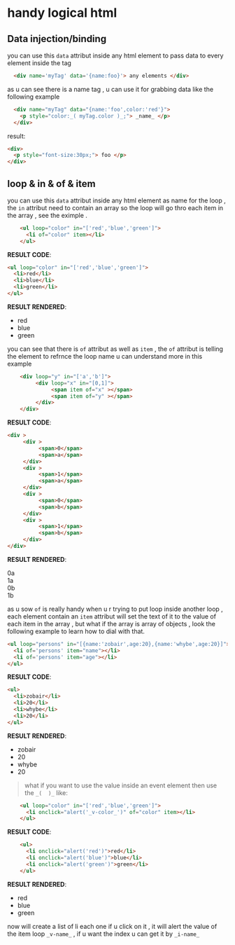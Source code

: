 # handy logical html

## Data injection/binding

you can use this `data` attribut inside any html element to pass data to every element inside the tag

```html
  <div name='myTag' data='{name:foo}'> any elements </div>
```

as u can see there is a name tag , u can use it for grabbing data like the following example

```html
  <div name="myTag" data="{name:'foo',color:'red'}">
    <p style="color:_( myTag.color )_;"> _name_ </p>
  </div>
```

result:

```html
<div>
  <p style="font-size:30px;"> foo </p>
</div>
```

## loop & in & of & item

you can use this `data` attribut inside any html element as name for the loop , the `in` attribut need to contain an array so the loop will go thro each item in the array , see the eximple .

```html
    <ul loop="color" in="['red','blue','green']">
      <li of="color" item></li>
    </ul>
```

**RESULT CODE**:

```html
<ul loop="color" in="['red','blue','green']">
  <li>red</li>
  <li>blue</li>
  <li>green</li>
</ul>
```

**RESULT RENDERED**:

- red
- blue
- green

you can see that there is `of` attribut as well as `item` , the `of` attribut is telling the element to refrnce the loop name u can understand more in this example

```html
    <div loop="y" in="['a','b']">
         <div loop="x" in="[0,1]">
              <span item of="x" ></span>
              <span item of="y" ></span>
         </div>
    </div>
```

**RESULT CODE**:

```html
<div >
     <div >
          <span>0</span>
          <span>a</span>
     </div>        
     <div >
          <span>1</span>
          <span>a</span>
     </div>
     <div >
          <span>0</span>
          <span>b</span>
     </div>
     <div >
          <span>1</span>
          <span>b</span>
     </div>
</div>
```

**RESULT RENDERED**:

0a\
1a\
0b\
1b

as u sow `of` is really handy when u r trying to put loop inside another loop , each element contain an `item` attribut will set the text of it to the value of each item in the array , but what if the array is array of objects , look the following example to learn how to dial with that.

```html
<ul loop="persons" in="[{name:'zobair',age:20},{name:'whybe',age:20}]">
  <li of='persons' item="name"></li>
  <li of='persons' item="age"></li>
</ul>
```

**RESULT CODE**:

```html
<ul>
  <li>zobair</li>
  <li>20</li>
  <li>whybe</li>
  <li>20</li>
</ul>
```

**RESULT RENDERED**:

- zobair
- 20
- whybe
- 20

> what if you want to use the value inside an event element then use the `_(  )_` like:

```html
    <ul loop="color" in="['red','blue','green']">
      <li onclick="alert('_v-color_')" of="color" item></li>
    </ul>
```

**RESULT CODE**:

```html
    <ul>
      <li onclick="alert('red')">red</li>
      <li onclick="alert('blue')">blue</li>
      <li onclick="alert('green')">green</li>
    </ul>
```

**RESULT RENDERED**:

- red
- blue
- green

now will create a list of li each one if u click on it , it will alert the value of the item loop `_v-name_` , if u want the index u can get it by `_i-name_`
